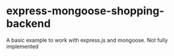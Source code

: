 # express-mongoose-shopping-backend
A basic example to work with express.js and mongoose. Not fully implemented
